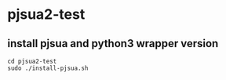 # pjsua2-test

## install pjsua and python3 wrapper version
```
cd pjsua2-test
sudo ./install-pjsua.sh
```

